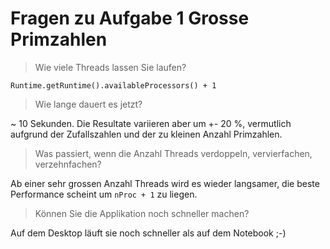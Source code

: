 # Fragen zu Aufgabe 1 Grosse Primzahlen

> Wie viele Threads lassen Sie laufen?

`Runtime.getRuntime().availableProcessors() + 1`

> Wie lange dauert es jetzt?

~ 10 Sekunden. Die Resultate variieren aber um +- 20 %, vermutlich aufgrund der Zufallszahlen und der zu kleinen Anzahl
Primzahlen.

> Was passiert, wenn die Anzahl Threads verdoppeln, vervierfachen, verzehnfachen?

Ab einer sehr grossen Anzahl Threads wird es wieder langsamer, die beste Performance scheint um `nProc + 1` zu liegen.

> Können Sie die Applikation noch schneller machen?

Auf dem Desktop läuft sie noch schneller als auf dem Notebook ;-)